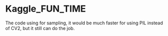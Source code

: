 # Kaggle_FUN_TIME
The code using for sampling, it would be much faster for using PIL instead of CV2, but it still can do the job.
